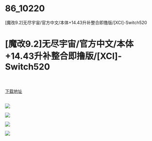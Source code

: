 # 86_10220
[魔改9.2]无尽宇宙/官方中文/本体+14.43升补整合即撸版/[XCI]-Switch520
# [魔改9.2]无尽宇宙/官方中文/本体+14.43升补整合即撸版/[XCI]-Switch520
 <br/></br>
[下载地址](https://www.switch520.cc/article/10220 "下载地址")
<br/></br>

<p><span style="color: #ffffff;"><img src="https://www.switch520.cc/muke_img/upload_art_editor_20210122-1_a0ef023908c17628ed32febc69df1b9f.jpg"></span></p>
<p><span style="color: #ffffff;"><img src="https://www.switch520.cc/muke_img/upload_art_editor_20210122-1_f3cf2c79c6bf1e29acce74c3a1891d0a.jpg"></span></p>
<p><span style="color: #ffffff;"><img src="https://www.switch520.cc/muke_img/upload_art_editor_20210122-1_8bbfbdadd2b570d7718666d4216483b2.jpg"></span></p>
<p><span style="color: #ffffff;"><img src="https://www.switch520.cc/muke_img/upload_art_editor_20210122-1_5a83ca7b15a8ea8c79e6b74d73557479.jpg"></span></p>
<p><strong>&nbsp;</strong></p>
<p><strong>&nbsp;</strong></p>
